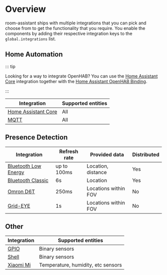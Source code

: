 # Overview

room-assistant ships with multiple integrations that you can pick and choose from to get the functionality that you require. You enable the components by adding their respective integration keys to the `global.integrations` list.

## Home Automation

::: tip

Looking for a way to integrate OpenHAB? You can use the [Home Assistant Core](home-assistant.md) integration together with the [Home Assistant OpenHAB Binding](https://www.openhab.org/addons/bindings/mqtt.homeassistant/).

:::

| Integration                                | Supported entities |
| ------------------------------------------ | ------------------ |
| [Home Assistant Core](./home-assistant.md) | All                |
| [MQTT](./mqtt.md)                          | All                |

## Presence Detection

| Integration                                       | Refresh rate | Provided data        | Distributed |
| ------------------------------------------------- | ------------ | -------------------- | ----------- |
| [Bluetooth Low Energy](./bluetooth-low-energy.md) | up to 100ms  | Location, distance   | Yes         |
| [Bluetooth Classic](./bluetooth-classic.md)       | 6s           | Location             | Yes         |
| [Omron D6T](./omron-d6t.md)                       | 250ms        | Locations within FOV | No          |
| [Grid-EYE](./grid-eye.md)                         | 1s           | Locations within FOV | No          |

## Other

| Integration         | Supported entities |
| ------------------- | ------------------ |
| [GPIO](./gpio.md)   | Binary sensors     |
| [Shell](./shell.md) | Binary sensors     |
| [Xiaomi Mi](./xiaomi-mi.md) | Temperature, humidity, etc sensors |

